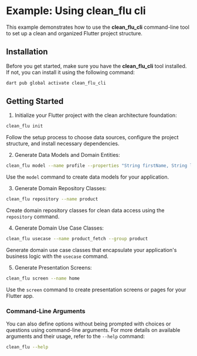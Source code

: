 # Example: Using clean_flu cli

This example demonstrates how to use the **clean_flu_cli** command-line tool to set up a clean and organized Flutter project structure.

## Installation

Before you get started, make sure you have the **clean_flu_cli** tool installed. If not, you can install it using the following command:

```bash
dart pub global activate clean_flu_cli
```

## Getting Started

1. Initialize your Flutter project with the clean architecture foundation:

```bash
clean_flu init
```

Follow the setup process to choose data sources, configure the project structure, and install necessary dependencies.

2. Generate Data Models and Domain Entities:

```bash
clean_flu model --name profile --properties "String firstName, String lastName, String? avatar, DateTime createdAt"
```

Use the `model` command to create data models for your application.

3. Generate Domain Repository Classes:

```bash
clean_flu repository --name product
```

Create domain repository classes for clean data access using the `repository` command.

4. Generate Domain Use Case Classes:

```bash
clean_flu usecase --name product_fetch --group product
```

Generate domain use case classes that encapsulate your application's business logic with the `usecase` command.

5. Generate Presentation Screens:

```bash
clean_flu screen --name home
```

Use the `screen` command to create presentation screens or pages for your Flutter app.

### Command-Line Arguments

You can also define options without being prompted with choices or questions using command-line arguments. For more details on available arguments and their usage, refer to the `--help` command:

```bash
clean_flu --help
```

